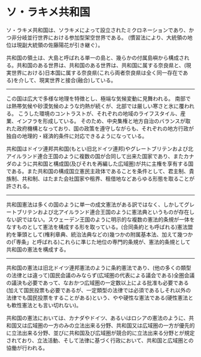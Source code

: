 # ソ・ラキメ共和国

ソ・ラキメ共和国は、ソラキメによって設立されたミクロネーションであり、かつ非分岐並行世界における参加型架空世界である。 (慣習法により、大統領の地位は現副大統領の佐藤陽花が引き継ぐ）。

共和国の領土は、大島と呼ばれる単一の島と、幾らかの付属島嶼から構成される。共和国のある世界は、共和国のある世界は、共和国に属する奈良県と、(現実世界における)日本国に属する奈良県(これら両者奈良県は全く同一存在である)を介して、現実世界と接合(融合)している。

--- 

この国は広大で多様な地理を特徴とし、極端な気候変動に見舞われる。 南部では熱帯気候や砂漠気候のような灼熱が続くが、北部では厳しい寒さと氷に覆われる。 こうした環境のコントラストが、それぞれの地域のライフスタイル、産業、インフラを形成している。 そのため、中央集権と地方自治のバランスが取れた政府機構となっており、国の政策を遵守しながらも、それぞれの地方行政が独自の地理的・経済的条件に対応できるようになっている。

共和国はドイツ連邦共和国(もとい旧北ドイツ連邦)やグレートブリテンおよび北アイルランド連合王国のように複数の国が合同して出来た国家であり、またカナダのように共和国と構成国(及びそれを再編した広域圏)が共に主権を享有する国である。また共和国の構成国立憲民主政体であることを条件として、君主制、貴族制、共和制、はたまた会社国家や租界、租借地などあらゆる形態を取ることが許される。

--- 

共和国憲法は多くの国のように単一の成文憲法がある訳ではなく、しかしてグレートブリテンおよび北アイルランド連合王国のように憲法典というものが存在しない訳ではない。スウェーデン王国のように明示的な複数の憲法的条規が一体をなすものとして憲法を構成する形を取っている。(合同条約とも呼ばれる)憲法盟約を筆頭として(権利章典、統治法典などの)幾つかの附属基本法、加えて幾つかの(「専条」と呼ばれる)これらに準じた地位の専門的条規が、憲法的条規として共和国の憲法を構成する。

---

共和国の憲法は旧北ドイツ連邦憲法のように条約憲法であり、(他の多くの類型の法律とは違って)国民会議のみならず(広域圏の代表による議会である)全圏会議の議決も必要であって、なおかつ広域圏の一定数以上による批准も必要である(加えて国民投票も必要であるが、一定類型の法律では必須であるしそれ以外の法律でも国民投票をすることがある)という、やや硬性な憲法である(硬性憲法とも軟性憲法とも言い切れない)。

共和国の憲法においては、カナダやドイツ、あるいはロシアの憲法のように、共和国又は広域圏の一方のみの立法出来る分野、共和国又は広域圏の一方が優先的に立法出来る分野、並びに共和国及び広域圏が競合的に立法出来る分野とが規定されており、立法活動、そして法律に基づく行政において、共和国と広域圏との協働が行われる。


